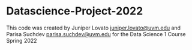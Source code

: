 # Datascience-Project-2022
This code was created by Juniper Lovato juniper.lovato@uvm.edu and Parisa Suchdev parisa.suchdev@uvm.edu for the Data Science 1 Course Spring 2022
